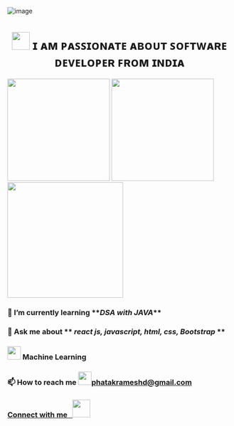 
![image](https://flamingtext.com/net-fu/proxy_form.cgi?imageoutput=true&script=alien-glow-anim-logo&text=RemoDeveloper&doScale=true&scaleWidth=480&scaleHeight=120&fontname=blackchancery)

<h1 align="center">
<img src="https://cdn.iconscout.com/icon/premium/png-256-thumb/web-designing-2045809-1729908.png?w=256&f=avif" width="40px" /> 
ɪ ᴀᴍ ᴘᴀꜱꜱɪᴏɴᴀᴛᴇ ᴀʙᴏᴜᴛ ꜱᴏꜰᴛᴡᴀʀᴇ ᴅᴇᴠᴇʟᴏᴘᴇʀ ꜰʀᴏᴍ ɪɴᴅɪᴀ </h1>
<div>
<span align="right"> <img src="https://miro.medium.com/max/1360/1*zVnWJtyGOX_kUIDm6ccCfQ.gif"  width="230px" /> </span>
 <span aligin="left"> <img src="https://www.proofhub.com/wp-content/uploads/2020/08/Web-Developer.gif" width="230px"/></span>
<span align="left"> <img src="https://www.wingstechsolutions.com/wp-content/uploads/2022/03/full-stack-development.gif" width="260px"/> </span>

</div>
<h3 align="left">🌱 I’m currently learning **<i>DSA with JAVA</i>**</h3>
 <h3 align="left">💬 Ask me about ** <i>react js, javascript, html, css, Bootstrap </i>**</h3>
 <h3 align="left"><img src="https://cdn.iconscout.com/icon/premium/png-256-thumb/machine-learning-14-902701.png" width="30px" /> Machine Learning</h3>
<h3 align="left"> 📫 How to reach me <a href="https://mail.google.com/mail/u/0/#search/phatakrameshd.gmail.com?compose=new"><img src="https://download.logo.wine/logo/Gmail/Gmail-Logo.wine.png" width="30"/>phatakrameshd@gmail.com</h3>
 <h3 align="left"> Connect with me &nbsp <a href""><img src="https://cdn-icons-png.flaticon.com/512/174/174857.png" width=40" /></a>
 
